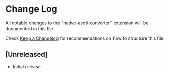 # Change Log

All notable changes to the "native-ascii-converter" extension will be documented in this file.

Check [Keep a Changelog](http://keepachangelog.com/) for recommendations on how to structure this file.

## [Unreleased]

- Initial release